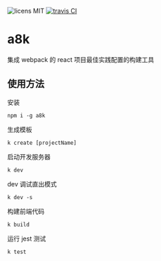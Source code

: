 ![licens MIT](https://img.shields.io/github/license/hxfdarling/a8k.svg)
[![travis CI](https://travis-ci.org/hxfdarling/a8k.svg?branch=master)](https://travis-ci.org/hxfdarling/a8k)

# a8k

集成 webpack 的 react 项目最佳实践配置的构建工具

## 使用方法

安装

```shell
npm i -g a8k
```

生成模板

```shell
k create [projectName]
```

启动开发服务器

```shell
k dev
```

dev 调试直出模式

```shell
k dev -s
```

构建前端代码

```shell
k build
```

运行 jest 测试

```shell
k test
```
